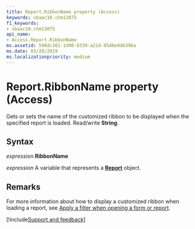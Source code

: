 ```yaml
---
title: Report.RibbonName property (Access)
keywords: vbaac10.chm13875
f1_keywords:
- vbaac10.chm13875
api_name:
- Access.Report.RibbonName
ms.assetid: 598dc161-1d90-8339-a214-95d6e9d6396a
ms.date: 03/20/2019
ms.localizationpriority: medium
---
```



# Report.RibbonName property (Access)

Gets or sets the name of the customized ribbon to be displayed when the specified report is loaded. Read/write **String**.


## Syntax

_expression_.**RibbonName**

_expression_ A variable that represents a **[Report](Access.Report.md)** object.


## Remarks

For more information about how to display a customized ribbon when loading a report, see [Apply a filter when opening a form or report](../access/Concepts/Forms-Design/apply-a-filter-when-opening-a-form-or-report.md).



[!include[Support and feedback](~/includes/feedback-boilerplate.md)]
